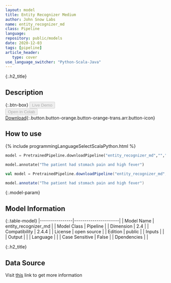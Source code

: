 ```yaml
---
layout: model
title: Entity Recognizer Medium
author: John Snow Labs
name: entity_recognizer_md
class: Pipeline
language: 
repository: public/models
date: 2020-12-03
tags: [pipeline]
article_header:
   type: cover
use_language_switcher: "Python-Scala-Java"
---
```


{:.h2_title}
## Description 




{:.btn-box}
<button class="button button-orange" disabled>Live Demo</button><br/><button class="button button-orange" disabled>Open in Colab</button><br/>[Download](https://s3.amazonaws.com/auxdata.johnsnowlabs.com/public/models/entity_recognizer_md_ru_2.4.4_2.4_1584018332357.zip){:.button.button-orange.button-orange-trans.arr.button-icon}<br/>

## How to use 
<div class="tabs-box" markdown="1">

{% include programmingLanguageSelectScalaPython.html %}

```python
model = PretrainedPipeline.downloadPipeline("entity_recognizer_md","","public/models")

model.annotate("The patient had stomach pain and high fever")
```

```scala
val model = PretrainedPipeline.downloadPipeline("entity_recognizer_md","","public/models")

model.annotate("The patient had stomach pain and high fever")
```
</div>



{:.model-param}
## Model Information
{:.table-model}
|----------------|----------------------|
| Model Name     | entity_recognizer_md |
| Model Class    | Pipeline             |
| Dimension      | 2.4                  |
| Compatibility  | 2.4.4                |
| License        | open source          |
| Edition        | public               |
| Inputs         |                      |
| Output         |                      |
| Language       |                      |
| Case Sensitive | False                |
| Dpendencies    |                      |




{:.h2_title}
## Data Source
  
Visit [this]() link to get more information

